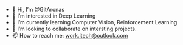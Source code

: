 - 👋 Hi, I’m @GitAronas
- 👀 I’m interested in Deep Learning
- 🌱 I’m currently learning Computer Vision, Reinforcement Learning
- 💞️ I’m looking to collaborate on intersting projects.
- 📫 How to reach me: work.itech@outlook.com

<!---
GitAronas/GitAronas is a ✨ special ✨ repository because its `README.md` (this file) appears on your GitHub profile.
You can click the Preview link to take a look at your changes.
--->
